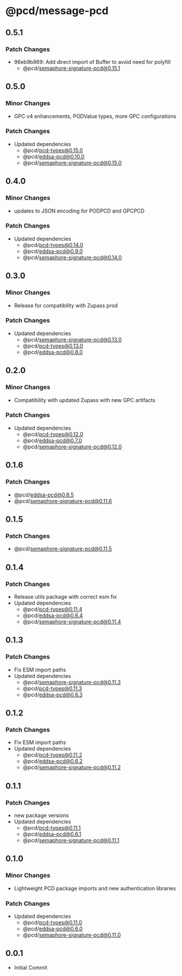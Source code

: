 # @pcd/message-pcd

## 0.5.1

### Patch Changes

- 96eb9b869: Add direct import of Buffer to avoid need for polyfill
  - @pcd/semaphore-signature-pcd@0.15.1

## 0.5.0

### Minor Changes

- GPC v4 enhancements, PODValue types, more GPC configurations

### Patch Changes

- Updated dependencies
  - @pcd/pcd-types@0.15.0
  - @pcd/eddsa-pcd@0.10.0
  - @pcd/semaphore-signature-pcd@0.15.0

## 0.4.0

### Minor Changes

- updates to JSON encoding for PODPCD and GPCPCD

### Patch Changes

- Updated dependencies
  - @pcd/pcd-types@0.14.0
  - @pcd/eddsa-pcd@0.9.0
  - @pcd/semaphore-signature-pcd@0.14.0

## 0.3.0

### Minor Changes

- Release for compatibility with Zupass prod

### Patch Changes

- Updated dependencies
  - @pcd/semaphore-signature-pcd@0.13.0
  - @pcd/pcd-types@0.13.0
  - @pcd/eddsa-pcd@0.8.0

## 0.2.0

### Minor Changes

- Compatibility with updated Zupass with new GPC artifacts

### Patch Changes

- Updated dependencies
  - @pcd/pcd-types@0.12.0
  - @pcd/eddsa-pcd@0.7.0
  - @pcd/semaphore-signature-pcd@0.12.0

## 0.1.6

### Patch Changes

- @pcd/eddsa-pcd@0.6.5
- @pcd/semaphore-signature-pcd@0.11.6

## 0.1.5

### Patch Changes

- @pcd/semaphore-signature-pcd@0.11.5

## 0.1.4

### Patch Changes

- Release utils package with correct esm fix
- Updated dependencies
  - @pcd/pcd-types@0.11.4
  - @pcd/eddsa-pcd@0.6.4
  - @pcd/semaphore-signature-pcd@0.11.4

## 0.1.3

### Patch Changes

- Fix ESM import paths
- Updated dependencies
  - @pcd/semaphore-signature-pcd@0.11.3
  - @pcd/pcd-types@0.11.3
  - @pcd/eddsa-pcd@0.6.3

## 0.1.2

### Patch Changes

- Fix ESM import paths
- Updated dependencies
  - @pcd/pcd-types@0.11.2
  - @pcd/eddsa-pcd@0.6.2
  - @pcd/semaphore-signature-pcd@0.11.2

## 0.1.1

### Patch Changes

- new package versions
- Updated dependencies
  - @pcd/pcd-types@0.11.1
  - @pcd/eddsa-pcd@0.6.1
  - @pcd/semaphore-signature-pcd@0.11.1

## 0.1.0

### Minor Changes

- Lightweight PCD package imports and new authentication libraries

### Patch Changes

- Updated dependencies
  - @pcd/pcd-types@0.11.0
  - @pcd/eddsa-pcd@0.6.0
  - @pcd/semaphore-signature-pcd@0.11.0

## 0.0.1

- Initial Commit
